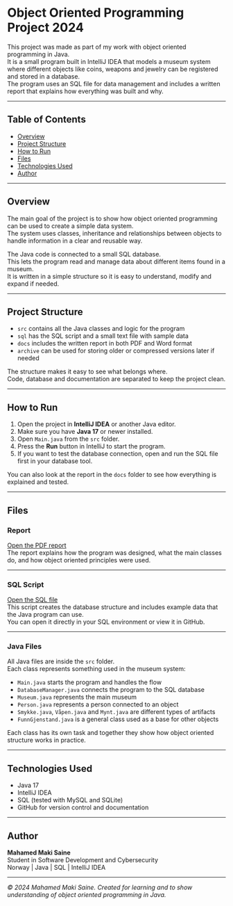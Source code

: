 # Object Oriented Programming Project 2024

This project was made as part of my work with object oriented programming in Java.  
It is a small program built in IntelliJ IDEA that models a museum system where different objects like coins, weapons and jewelry can be registered and stored in a database.  
The program uses an SQL file for data management and includes a written report that explains how everything was built and why.

---

## Table of Contents
- [Overview](#overview)
- [Project Structure](#project-structure)
- [How to Run](#how-to-run)
- [Files](#files)
- [Technologies Used](#technologies-used)
- [Author](#author)

---

## Overview

The main goal of the project is to show how object oriented programming can be used to create a simple data system.  
The system uses classes, inheritance and relationships between objects to handle information in a clear and reusable way.  

The Java code is connected to a small SQL database.  
This lets the program read and manage data about different items found in a museum.  
It is written in a simple structure so it is easy to understand, modify and expand if needed.

---

## Project Structure

- `src` contains all the Java classes and logic for the program  
- `sql` has the SQL script and a small text file with sample data  
- `docs` includes the written report in both PDF and Word format  
- `archive` can be used for storing older or compressed versions later if needed  

The structure makes it easy to see what belongs where.  
Code, database and documentation are separated to keep the project clean.

---

## How to Run

1. Open the project in **IntelliJ IDEA** or another Java editor.  
2. Make sure you have **Java 17** or newer installed.  
3. Open `Main.java` from the `src` folder.  
4. Press the **Run** button in IntelliJ to start the program.  
5. If you want to test the database connection, open and run the SQL file first in your database tool.  

You can also look at the report in the `docs` folder to see how everything is explained and tested.

---

## Files

### Report
[Open the PDF report](./docs/Rapport.pdf)  
The report explains how the program was designed, what the main classes do, and how object oriented principles were used.

---

### SQL Script
[Open the SQL file](./sql/Funn.sql)  
This script creates the database structure and includes example data that the Java program can use.  
You can open it directly in your SQL environment or view it in GitHub.

---

### Java Files
All Java files are inside the `src` folder.  
Each class represents something used in the museum system:

- `Main.java` starts the program and handles the flow  
- `DatabaseManager.java` connects the program to the SQL database  
- `Museum.java` represents the main museum  
- `Person.java` represents a person connected to an object  
- `Smykke.java`, `Våpen.java` and `Mynt.java` are different types of artifacts  
- `FunnGjenstand.java` is a general class used as a base for other objects  

Each class has its own task and together they show how object oriented structure works in practice.

---

## Technologies Used

- Java 17  
- IntelliJ IDEA  
- SQL (tested with MySQL and SQLite)  
- GitHub for version control and documentation  

---

## Author

**Mahamed Maki Saine**  
Student in Software Development and Cybersecurity  
Norway | Java | SQL | IntelliJ IDEA  

---

*© 2024 Mahamed Maki Saine. Created for learning and to show understanding of object oriented programming in Java.*
